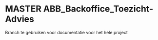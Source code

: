 MASTER ABB_Backoffice_Toezicht-Advies
=====================================
Branch te gebruiken voor documentatie voor het hele project

